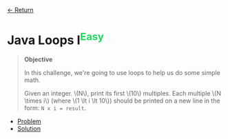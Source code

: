 [&larr; Return](https://hanggrian.github.io/grind-hackerrank/)

# Java Loops I<sup style="color: rgb(32, 215, 97);">Easy</sup>

> **Objective**
>
> In this challenge, we're going to use loops to help us do some simple math.
>
> Given an integer. \\(N\\), print its first \\(10\\) multiples. Each multiple
  \\(N \times i\\) (where \\(1 \lt i \lt 10\\)) should be printed on a new line
  in the form: `N x i = result`.

- [Problem](https://www.hackerrank.com/challenges/java-loops-i/)
- [Solution](https://github.com/hanggrian/grind-hackerrank/blob/main/java/src/main/java/JavaLoops1.java)
